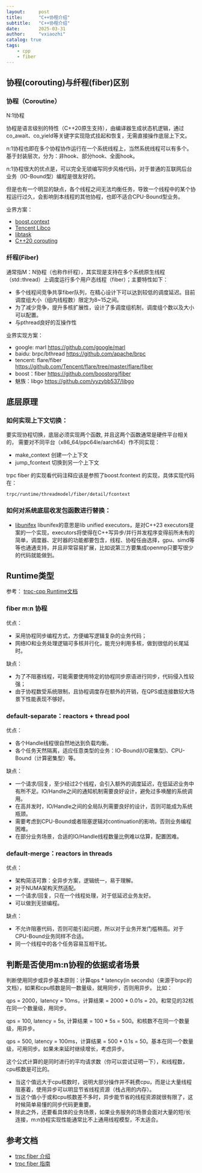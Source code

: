 ```yaml
---
layout:     post
title:      "C++协程介绍"
subtitle:   "C++协程介绍"
date:       2025-03-31
author:     "vxiaozhi"
catalog: true
tags:
    - cpp
    - fiber
---
```


## 协程(corouting)与纤程(fiber)区别

### 协程（Coroutine）​

N:1协程

协程是语言级别的特性（C++20原生支持），由编译器生成状态机逻辑，通过co_await、co_yield等关键字实现隐式挂起和恢复，无需直接操作底层上下文。

n:1协程也即在多个协程协作运行在一个系统线程上，当然系统线程可以有多个。基于封装层次，分为：非hook、部分hook、全面hook。

n:1协程很大的优点是，可以完全无锁编写同步风格代码，对于普通的互联网后台业务（IO-Bound型）编程是很友好的。

但是也有一个明显的缺点，各个线程之间无法均衡任务，导致一个线程中的某个协程运行过久，会影响到本线程的其他协程，也即不适合CPU-Bound型业务。

业界方案：

- [boost.context](https://github.com/boostorg/context)
- [Tencent Libco](https://github.com/Tencent/libco)
- [libtask](https://swtch.com/libtask/)
- [C++20 corouting](/2025/04/06/cpp20-corouting-intro/)

### 纤程(Fiber)

通常指M：N协程（也称作纤程），其实现是支持在多个系统原生线程（std::thread）上调度运行多个用户态线程（fiber）；主要特性如下：

- 多个线程间竞争共享fiber队列，在精心设计下可以达到较低的调度延迟。目前调度组大小（组内线程数）限定为8~15之间。
- 为了减少竞争，提升多核扩展性，设计了多调度组机制，调度组个数以及大小可以配置。
- 与pthread良好的互操作性

业界实现方案：

- google: marl https://github.com/google/marl
- baidu: brpc/bthread  https://github.com/apache/brpc
- tencent: flare/fiber https://github.com/Tencent/flare/tree/master/flare/fiber
- boost：fiber https://github.com/boostorg/fiber
- 魅族：libgo https://github.com/yyzybb537/libgo


## 底层原理

### 如何实现上下文切换：

要实现协程切换，底层必须实现两个函数, 并且这两个函数通常是硬件平台相关的， 需要对不同平台（x86_64/ppc64le/aarch64）作不同实现：

- make_context 创建一个上下文
- jump_fcontext 切换到另一个上下文


trpc fiber 的实现看代码注释应该是参照了boost.fcontext 的实现，具体实现代码在：

```
trpc/runtime/threadmodel/fiber/detail/fcontext
```

### 如何对系统底层收发包函数进行替换：

- [libunifex](https://github.com/facebookexperimental/libunifex) libunifex的意思是lib unified executors，是对C++23 executors提案的一个实现，executors将使得在C++写异步/并行并发程序变得前所未有的简单，调度器、定时器的功能都要包含，线程、协程任由选择，gpu、simd等等也通通支持，并且非常容易扩展，比如说第三方要集成openmp只要写很少的代码就能做到。

## Runtime类型

参考： [trpc-cpp Runtime文档](https://github.com/trpc-group/trpc-cpp/blob/main/docs/zh/runtime.md)

### fiber m:n 协程

优点：

- 采用协程同步编程方式，方便编写逻辑复杂的业务代码；
- 网络IO和业务处理逻辑可多核并行化，能充分利用多核，做到很低的长尾延时。

缺点：

- 为了不阻塞线程，可能需要使用特定的协程同步原语进行同步，代码侵入性较强；
- 由于协程数受系统限制，且协程调度存在额外的开销，在QPS或连接数较大场景下性能表现不够好。

### default-separate：reactors + thread pool

优点：

- 各个Handle线程很自然地达到负载均衡。
- 各个任务天然隔离，适应任意类型的业务：IO-Bound(I/O密集型)、CPU-Bound（计算密集型）等。

缺点：

- 一个请求/回复，至少经过2个线程，会引入额外的调度延迟，在低延迟业务中有所不足。IO/Handle之间的通知机制需要良好设计，避免过多唤醒的系统调用。
- 在高并发时，IO/Handle之间的全局队列需要良好的设计，否则可能成为系统瓶颈。
- 需要考虑到CPU-Bound或者阻塞逻辑对continuation的影响，否则业务编程困难。
- 在部分业务场景，合适的IO/Handle线程数量比例难以估算，配置困难。

### default-merge：reactors in threads

优点：

- 架构简洁可靠：全异步方案，逻辑统一，易于理解。
- 对于NUMA架构天然适配。
- 一个请求/回复，只在一个线程处理，对于低延迟业务友好。
- 可以做到无锁编程。

缺点：

- 不允许阻塞代码，否则可能引起问题，所以对于业务开发门槛稍高。对于CPU-Bound业务同样不合适。
- 同一个线程中的各个任务容易互相干扰。


## 判断是否使用m:n协程的依据或者场景

判断使用同步或异步基本原则：计算qps * latency(in seconds)（来源于brpc的文档），如果和cpu核数是同一数量级，就用同步，否则用异步。
比如：

qps = 2000，latency = 10ms，计算结果 = 2000 * 0.01s = 20。和常见的32核在同一个数量级，用同步。

qps = 100, latency = 5s, 计算结果 = 100 * 5s = 500。和核数不在同一个数量级，用异步。

qps = 500, latency = 100ms，计算结果 = 500 * 0.1s = 50。基本在同一个数量级，可用同步。如果未来延时继续增长，考虑异步。

这个公式计算的是同时进行的平均请求数（你可以尝试证明一下），和线程数，cpu核数是可比的。

- 当这个值远大于cpu核数时，说明大部分操作并不耗费cpu，而是让大量线程阻塞着，使用异步可以明显节省线程资源（栈占用的内存）。
- 当这个值小于或和cpu核数差不多时，异步能节省的线程资源就很有限了，这时候简单易懂的同步代码更重要。
- 除此之外，还要看具体的业务场景，如果业务服务的场景会面对大量的短/长连接，m:n协程实现性能通常比不上通用线程模型，不太适合。


## 参考文档

- [trpc fiber 介绍](https://github.com/trpc-group/trpc-cpp/blob/main/docs/zh/fiber.md)
- [trpc fiber 指南](https://github.com/trpc-group/trpc-cpp/blob/main/docs/zh/fiber_user_guide.md)
